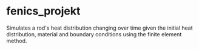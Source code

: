# fenics_projekt
Simulates a rod's heat distribution changing over time given the initial heat distribution, material and boundary conditions using the finite element method.
